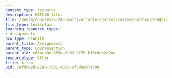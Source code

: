 ```yaml
---
content_type: resource
description: MATLAB file.
file: /media/courses/6-245-multivariable-control-systems-spring-2004/7efd8b2d81e67501a050cf5dee57ac88_kit.m
file_type: text/plain
learning_resource_types:
- Assignments
ocw_type: OCWFile
parent_title: Assignments
parent_type: CourseSection
parent_uid: e614eb9e-655d-0a93-927b-bf5cdab2c2ae
resourcetype: Other
title: kit.m
uid: 7efd8b2d-81e6-7501-a050-cf5dee57ac88
---
```

